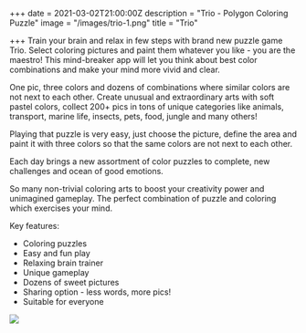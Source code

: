 +++
date = 2021-03-02T21:00:00Z
description = "Trio - Polygon Coloring Puzzl‪e‬"
image = "/images/trio-1.png"
title = "Trio"

+++
Train your brain and relax in few steps with brand new puzzle game Trio. Select coloring pictures and paint them whatever you like - you are the maestro! This mind-breaker app will let you think about best color combinations and make your mind more vivid and clear.

One pic, three colors and dozens of combinations where similar colors are not next to each other. Create unusual and extraordinary arts with soft pastel colors, collect 200+ pics in tons of unique categories like animals, transport, marine life, insects, pets, food, jungle and many others!

Playing that puzzle is very easy, just choose the picture, define the area and paint it with three colors so that the same colors are not next to each other.

Each day brings a new assortment of color puzzles to complete, new challenges and ocean of good emotions.

So many non-trivial coloring arts to boost your creativity power and unimagined gameplay. The perfect combination of puzzle and coloring which exercises your mind.

Key features:

* Coloring puzzles
* Easy and fun play
* Relaxing brain trainer
* Unique gameplay
* Dozens of sweet pictures
* Sharing option - less words, more pics!
* Suitable for everyone

[![](/images/qr-code-4.jpg)](https://apple.co/3w45qhC "Trio - Polygon Coloring Puzzl‪e‬")